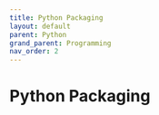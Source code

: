 ```yaml
---
title: Python Packaging
layout: default
parent: Python
grand_parent: Programming
nav_order: 2
---
```


# Python Packaging
